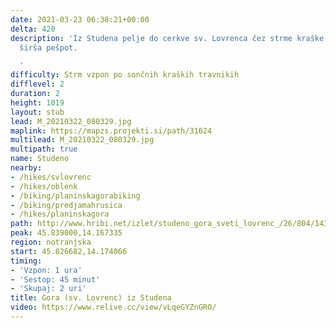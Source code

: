 ```yaml
---
date: 2021-03-23 06:38:21+00:00
delta: 420
description: 'Iz Studena pelje do cerkve sv. Lovrenca čez strme kraške travnike vedno
  širša pešpot.

  '
difficulty: Strm vzpon po sončnih kraških travnikih
difflevel: 2
duration: 2
height: 1019
layout: stub
lead: M_20210322_080329.jpg
maplink: https://mapzs.projekti.si/path/31624
multilead: M_20210322_080329.jpg
multipath: true
name: Studeno
nearby:
- /hikes/svlovrenc
- /hikes/oblenk
- /biking/planinskagorabiking
- /biking/predjamahrusica
- /hikes/planinskagora
path: http://www.hribi.net/izlet/studeno_gora_sveti_lovrenc_/26/804/1432
peak: 45.839000,14.167335
region: notranjska
start: 45.826682,14.174066
timing:
- 'Vzpon: 1 ura'
- 'Sestop: 45 minut'
- 'Skupaj: 2 uri'
title: Gora (sv. Lovrenc) iz Studena
video: https://www.relive.cc/view/vLqeGYZnGRO/
---
```

